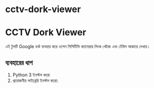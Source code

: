 # cctv-dork-viewer
# CCTV Dork Viewer

এই টুলটি Google ডর্ক ব্যবহার করে ওপেন সিসিটিভি ক্যামেরার লিংক খোঁজে এবং টেবিল আকারে দেখায়।

## ব্যবহারের ধাপ

1. Python 3 ইনস্টল করো  
2. প্রয়োজনীয় লাইব্রেরি ইনস্টল করো:
